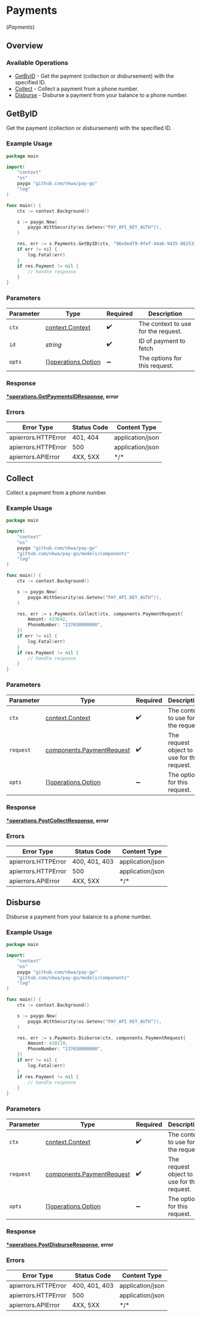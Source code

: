 # Payments
(*Payments*)

## Overview

### Available Operations

* [GetByID](#getbyid) - Get the payment (collection or disbursement) with the specified ID.
* [Collect](#collect) - Collect a payment from a phone number.
* [Disburse](#disburse) - Disburse a payment from your balance to a phone number.

## GetByID

Get the payment (collection or disbursement) with the specified ID.

### Example Usage

```go
package main

import(
	"context"
	"os"
	paygo "github.com/nkwa/pay-go"
	"log"
)

func main() {
    ctx := context.Background()

    s := paygo.New(
        paygo.WithSecurity(os.Getenv("PAY_API_KEY_AUTH")),
    )

    res, err := s.Payments.GetByID(ctx, "96e9ed79-9fef-44a6-9435-0625338ca86a")
    if err != nil {
        log.Fatal(err)
    }
    if res.Payment != nil {
        // handle response
    }
}
```

### Parameters

| Parameter                                                | Type                                                     | Required                                                 | Description                                              |
| -------------------------------------------------------- | -------------------------------------------------------- | -------------------------------------------------------- | -------------------------------------------------------- |
| `ctx`                                                    | [context.Context](https://pkg.go.dev/context#Context)    | :heavy_check_mark:                                       | The context to use for the request.                      |
| `id`                                                     | *string*                                                 | :heavy_check_mark:                                       | ID of payment to fetch                                   |
| `opts`                                                   | [][operations.Option](../../models/operations/option.md) | :heavy_minus_sign:                                       | The options for this request.                            |

### Response

**[*operations.GetPaymentsIDResponse](../../models/operations/getpaymentsidresponse.md), error**

### Errors

| Error Type          | Status Code         | Content Type        |
| ------------------- | ------------------- | ------------------- |
| apierrors.HTTPError | 401, 404            | application/json    |
| apierrors.HTTPError | 500                 | application/json    |
| apierrors.APIError  | 4XX, 5XX            | \*/\*               |

## Collect

Collect a payment from a phone number.

### Example Usage

```go
package main

import(
	"context"
	"os"
	paygo "github.com/nkwa/pay-go"
	"github.com/nkwa/pay-go/models/components"
	"log"
)

func main() {
    ctx := context.Background()

    s := paygo.New(
        paygo.WithSecurity(os.Getenv("PAY_API_KEY_AUTH")),
    )

    res, err := s.Payments.Collect(ctx, components.PaymentRequest{
        Amount: 433642,
        PhoneNumber: "237650000000",
    })
    if err != nil {
        log.Fatal(err)
    }
    if res.Payment != nil {
        // handle response
    }
}
```

### Parameters

| Parameter                                                              | Type                                                                   | Required                                                               | Description                                                            |
| ---------------------------------------------------------------------- | ---------------------------------------------------------------------- | ---------------------------------------------------------------------- | ---------------------------------------------------------------------- |
| `ctx`                                                                  | [context.Context](https://pkg.go.dev/context#Context)                  | :heavy_check_mark:                                                     | The context to use for the request.                                    |
| `request`                                                              | [components.PaymentRequest](../../models/components/paymentrequest.md) | :heavy_check_mark:                                                     | The request object to use for the request.                             |
| `opts`                                                                 | [][operations.Option](../../models/operations/option.md)               | :heavy_minus_sign:                                                     | The options for this request.                                          |

### Response

**[*operations.PostCollectResponse](../../models/operations/postcollectresponse.md), error**

### Errors

| Error Type          | Status Code         | Content Type        |
| ------------------- | ------------------- | ------------------- |
| apierrors.HTTPError | 400, 401, 403       | application/json    |
| apierrors.HTTPError | 500                 | application/json    |
| apierrors.APIError  | 4XX, 5XX            | \*/\*               |

## Disburse

Disburse a payment from your balance to a phone number.

### Example Usage

```go
package main

import(
	"context"
	"os"
	paygo "github.com/nkwa/pay-go"
	"github.com/nkwa/pay-go/models/components"
	"log"
)

func main() {
    ctx := context.Background()

    s := paygo.New(
        paygo.WithSecurity(os.Getenv("PAY_API_KEY_AUTH")),
    )

    res, err := s.Payments.Disburse(ctx, components.PaymentRequest{
        Amount: 410119,
        PhoneNumber: "237650000000",
    })
    if err != nil {
        log.Fatal(err)
    }
    if res.Payment != nil {
        // handle response
    }
}
```

### Parameters

| Parameter                                                              | Type                                                                   | Required                                                               | Description                                                            |
| ---------------------------------------------------------------------- | ---------------------------------------------------------------------- | ---------------------------------------------------------------------- | ---------------------------------------------------------------------- |
| `ctx`                                                                  | [context.Context](https://pkg.go.dev/context#Context)                  | :heavy_check_mark:                                                     | The context to use for the request.                                    |
| `request`                                                              | [components.PaymentRequest](../../models/components/paymentrequest.md) | :heavy_check_mark:                                                     | The request object to use for the request.                             |
| `opts`                                                                 | [][operations.Option](../../models/operations/option.md)               | :heavy_minus_sign:                                                     | The options for this request.                                          |

### Response

**[*operations.PostDisburseResponse](../../models/operations/postdisburseresponse.md), error**

### Errors

| Error Type          | Status Code         | Content Type        |
| ------------------- | ------------------- | ------------------- |
| apierrors.HTTPError | 400, 401, 403       | application/json    |
| apierrors.HTTPError | 500                 | application/json    |
| apierrors.APIError  | 4XX, 5XX            | \*/\*               |